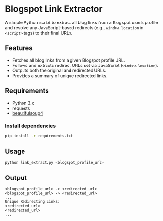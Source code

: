 # Blogspot Link Extractor

A simple Python script to extract all blog links from a Blogspot user’s profile and resolve any JavaScript-based redirects (e.g., `window.location` in `<script>` tags) to their final URLs.

## Features

- Fetches all blog links from a given Blogspot profile URL.
- Follows and extracts redirect URLs set via JavaScript (`window.location`).
- Outputs both the original and redirected URLs.
- Provides a summary of unique redirected links.

## Requirements

- Python 3.x
- [requests](https://pypi.org/project/requests/)
- [beautifulsoup4](https://pypi.org/project/beautifulsoup4/)

### Install dependencies

```bash
pip install -r requirements.txt
```

## Usage

```bash
python link_extract.py <blogspot_profile_url>
```

## Output

```text
<blogspot_profile_url> -> <redirected_url>
<blogspot_profile_url> -> <redirected_url>
...
Unique Redirecting Links:
<redirected_url>
<redirected_url>
...
```
